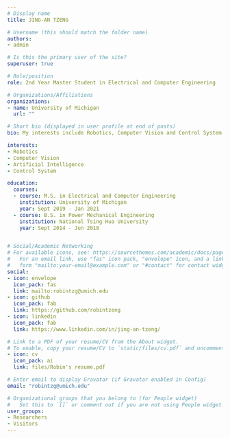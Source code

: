 ```yaml
---
# Display name
title: JING-AN TZENG

# Username (this should match the folder name)
authors:
- admin

# Is this the primary user of the site?
superuser: true

# Role/position
role: 2nd Year Master Student in Electrical and Computer Engineering

# Organizations/Affiliations
organizations:
- name: University of Michigan 
  url: ""

# Short bio (displayed in user profile at end of posts)
bio: My interests include Robotics, Computer Vision and Control System.

interests:
- Robotics
- Computer Vision
- Artificial Intelligence
- Control System

education:
  courses:
  - course: M.S. in Electrical and Computer Engineering
    institution: University of Michigan
    year: Sept 2019 - Jan 2021
  - course: B.S. in Power Mechanical Engineering
    institution: National Tsing Hua University
    year: Sept 2014 - Jun 2018


# Social/Academic Networking
# For available icons, see: https://sourcethemes.com/academic/docs/page-builder/#icons
#   For an email link, use "fas" icon pack, "envelope" icon, and a link in the
#   form "mailto:your-email@example.com" or "#contact" for contact widget.
social:
- icon: envelope
  icon_pack: fas
  link: mailto:robintzg@umich.edu
- icon: github
  icon_pack: fab
  link: https://github.com/robintzeng
- icon: linkedin
  icon_pack: fab
  link: https://www.linkedin.com/in/jing-an-tzeng/

# Link to a PDF of your resume/CV from the About widget.
# To enable, copy your resume/CV to `static/files/cv.pdf` and uncomment the lines below.
- icon: cv
  icon_pack: ai
  link: files/Robin's resume.pdf

# Enter email to display Gravatar (if Gravatar enabled in Config)
email: "robintzg@umich.edu"

# Organizational groups that you belong to (for People widget)
#   Set this to `[]` or comment out if you are not using People widget.
user_groups:
- Researchers
- Visitors
---
```



